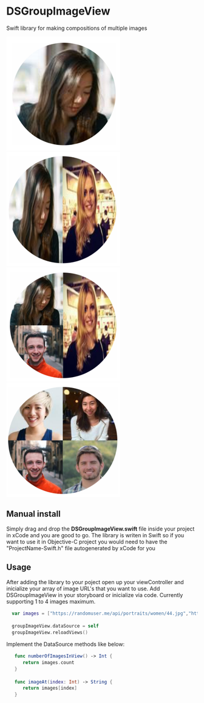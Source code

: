# DSGroupImageView
Swift library for making compositions of multiple images

<img src="one.png" width="300" height="300" />
<img src="two.png" width="300" height="300" />
<img src="three.png" width="300" height="300" />
<img src="four.png" width="300" height="300" />

## Manual install

Simply drag and drop the **DSGroupImageView.swift** file inside your project in xCode and you are good to go. The library is writen in Swift so if you want to use it in Objective-C project you would need to have the "ProjectName-Swift.h" file autogenerated by xCode for you

## Usage

After adding the library to your poject open up your viewController and inicialize your array of image URL's that you want to use. Add DSGroupImageView in your storyboard or inicialize via code. Currently supporting 1 to 4 images maximum.

```Swift
  var images = ["https://randomuser.me/api/portraits/women/44.jpg","https://randomuser.me/api/portraits/women/42.jpg",     "https://randomuser.me/api/portraits/men/44.jpg"]

  groupImageView.dataSource = self 
  groupImageView.reloadViews()
```
Implement the DataSource methods like below:

```Swift
   func numberOfImagesInView() -> Int {
      return images.count
   }
   
   func imageAt(index: Int) -> String {
      return images[index]
   }
```
   
